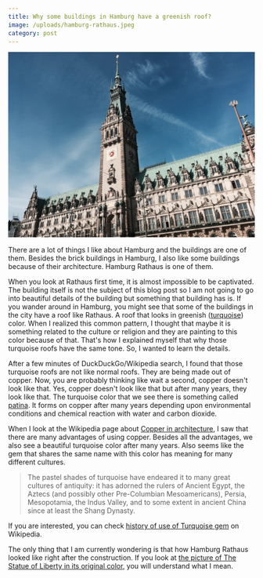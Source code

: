 ```yaml
---
title: Why some buildings in Hamburg have a greenish roof?
image: /uploads/hamburg-rathaus.jpeg
category: post
---
```


![Picture of Hamburg Rathaus](/uploads/hamburg-rathaus.jpeg)

There are a lot of things I like about Hamburg and the buildings are one of them. Besides the brick buildings in Hamburg, I also like some buildings because of their architecture. Hamburg Rathaus is one of them.

When you look at Rathaus first time, it is almost impossible to be captivated. The building itself is not the subject of this blog post so I am not going to go into beautiful details of the building but something that building has is. If you wander around in Hamburg, you might see that some of the buildings in the city have a roof like Rathaus. A roof that looks in greenish ([turquoise](https://en.wikipedia.org/wiki/Turquoise_(color))) color. When I realized this common pattern, I thought that maybe it is something related to the culture or religion and they are painting to this color because of that. That's how I explained myself that why those turquoise roofs have the same tone. So, I wanted to learn the details.

After a few minutes of DuckDuckGo/Wikipedia search, I found that those turquoise roofs are not like normal roofs. They are being made out of copper. Now, you are probably thinking like wait a second, copper doesn't look like that. Yes, copper doesn't look like that but after many years, they look like that. The turquoise color that we see there is something called [patina](https://en.wikipedia.org/wiki/Patina). It forms on copper after many years depending upon environmental conditions and chemical reaction with water and carbon dioxide.

When I look at the Wikipedia page about [Copper in architecture](https://en.wikipedia.org/wiki/Copper_in_architecture), I saw that there are many advantages of using copper. Besides all the advantages, we also see a beautiful turquoise color after many years. Also seems like the gem that shares the same name with this color has meaning for many different cultures.

> The pastel shades of turquoise have endeared it to many great cultures of antiquity: it has adorned the rulers of Ancient Egypt, the Aztecs (and possibly other Pre-Columbian Mesoamericans), Persia, Mesopotamia, the Indus Valley, and to some extent in ancient China since at least the Shang Dynasty.

If you are interested, you can check [history of use of Turquoise gem](https://en.wikipedia.org/wiki/Turquoise#History_of_use) on Wikipedia.

The only thing that I am currently wondering is that how Hamburg Rathaus looked like right after the construction. If you look at [the picture of The Statue of Liberty in its original color](https://www.reddit.com/r/interestingasfuck/comments/8w8xya/the_statue_of_liberty_colorized_from_an_old_black/), you will understand what I mean.